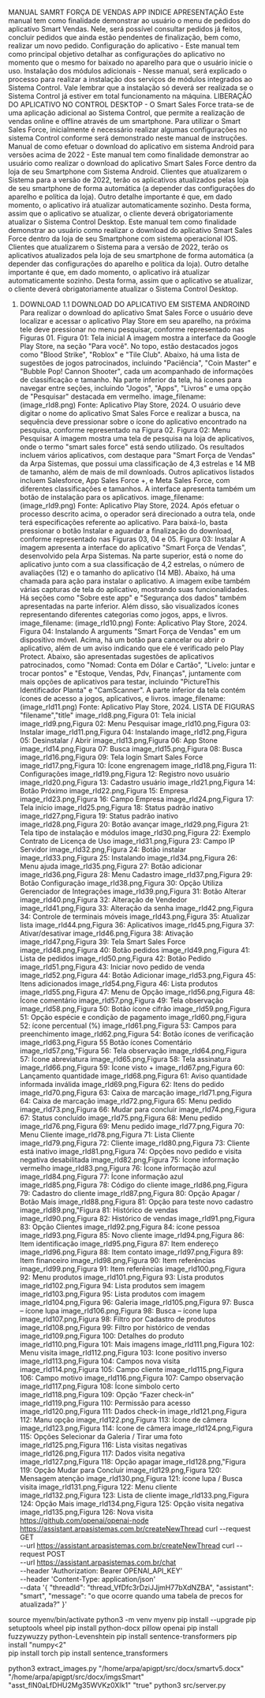 MANUAL SAMRT FORÇA DE VENDAS APP
INDICE
APRESENTAÇÃO
Este manual tem como finalidade demonstrar ao usuário o menu de pedidos do aplicativo Smart Vendas. Nele, será possível consultar pedidos já feitos, concluir pedidos que ainda estão pendentes de finalização, bem como, realizar um novo pedido.
Configuração do aplicativo - Este manual tem como principal objetivo detalhar as configurações do aplicativo no momento que o mesmo for baixado no aparelho para que o usuário inicie o uso.
Instalação dos módulos adicionais - Nesse manual, será explicado o processo para realizar a instalação dos serviços de módulos integrados ao Sistema Control. Vale lembrar que a instalação só deverá ser realizada se o Sistema Control já estiver em total funcionamento na máquina.
LIBERAÇÃO DO APLICATIVO NO CONTROL DESKTOP - O Smart Sales Force trata-se de uma aplicação adicional ao Sistema Control, que permite a realização de vendas online e offline através de um smartphone. Para utilizar o Smart Sales Force, inicialmente é necessário realizar algumas configurações no sistema Control conforme será demonstrado neste manual de instruções.
Manual de como efetuar o download do aplicativo em sistema Android
para versões acima de 2022 - Este manual tem como finalidade demonstrar ao usuário como realizar o download do aplicativo Smart Sales Force dentro da loja de seu
Smartphone com Sistema Android. Clientes que atualizarem o Sistema para a versão de 2022, terão os aplicativos atualizados pelas loja
de seu smartphone de forma automática (a depender das configurações do aparelho e política da loja).
Outro detalhe importante é que, em dado momento, o aplicativo irá atualizar automaticamente sozinho. Desta forma, assim que o
aplicativo se atualizar, o cliente deverá obrigatoriamente atualizar o Sistema Control Desktop.
Este manual tem como finalidade demonstrar ao usuário como realizar o download do aplicativo Smart Sales Force dentro da loja de seu Smartphone com sistema operacional IOS. Clientes que atualizarem o Sistema para a versão de 2022, terão os aplicativos atualizados pela loja de seu smartphone de forma automática (a depender das configurações do aparelho e política da loja).
Outro detalhe importante é que, em dado momento, o aplicativo irá atualizar automaticamente sozinho. Desta forma, assim que o aplicativo se atualizar, o cliente deverá obrigatoriamente atualizar o Sistema Control Desktop.
1. DOWNLOAD
1.1 DOWNLOAD DO APLICATIVO EM SISTEMA ANDROIND 
Para realizar o download do aplicativo Smat Sales Force o usuário deve localizar e acessar o aplicativo Play Store em seu aparelho, na próxima tele deve pressionar no menu pesquisar, conforme representado nas Figuras 01.
Figura 01: Tela inicial
A imagem mostra a interface da Google Play Store, na seção "Para você". No topo, estão destacados jogos como "Blood Strike", "Roblox" e "Tile Club". Abaixo, há uma lista de sugestões de jogos patrocinados, incluindo "Paciência", "Coin Master" e "Bubble Pop! Cannon Shooter", cada um acompanhado de informações de classificação e tamanho. Na parte inferior da tela, há ícones para navegar entre seções, incluindo "Jogos", "Apps", "Livros" e uma opção de "Pesquisar" destacada em vermelho. image_filename: (image_rId8.png)
Fonte: Aplicativo Play Store, 2024.
O usuário deve digitar o nome do aplicativo Smat Sales Force e realizar a busca, na sequência deve pressionar sobre o ícone do aplicativo encontrado na pesquisa, conforme representado na Figura 02.
Figura 02: Menu Pesquisar
A imagem mostra uma tela de pesquisa na loja de aplicativos, onde o termo "smart sales force" está sendo utilizado. Os resultados incluem vários aplicativos, com destaque para "Smart Força de Vendas" da Arpa Sistemas, que possui uma classificação de 4,3 estrelas e 14 MB de tamanho, além de mais de mil downloads. Outros aplicativos listados incluem Salesforce, App Sales Force +, e Meta Sales Force, com diferentes classificações e tamanhos. A interface apresenta também um botão de instalação para os aplicativos. image_filename: (image_rId9.png)
Fonte: Aplicativo Play Store, 2024.
Após efetuar o processo descrito acima, o operador será direcionado a outra tela, onde terá especificações referente ao aplicativo. Para baixá-lo, basta pressionar o botão Instalar e aguardar a finalização do download, conforme representado nas Figuras 03, 04 e 05.
Figura 03: Instalar
A imagem apresenta a interface do aplicativo "Smart Força de Vendas", desenvolvido pela Arpa Sistemas. Na parte superior, está o nome do aplicativo junto com a sua classificação de 4,2 estrelas, o número de avaliações (12) e o tamanho do aplicativo (14 MB). Abaixo, há uma chamada para ação para instalar o aplicativo. A imagem exibe também várias capturas de tela do aplicativo, mostrando suas funcionalidades. Há seções como "Sobre este app" e "Segurança dos dados" também apresentadas na parte inferior. Além disso, são visualizados ícones representando diferentes categorias como jogos, apps, e livros. image_filename: (image_rId10.png)
Fonte: Aplicativo Play Store, 2024.
Figura 04: Instalando
A arguments
 "Smart Força de Vendas" em um dispositivo móvel. Acima, há um botão para cancelar ou abrir o aplicativo, além de um aviso indicando que ele é verificado pelo Play Protect. Abaixo, são apresentadas sugestões de aplicativos patrocinados, como "Nomad: Conta em Dólar e Cartão", "Livelo: juntar e trocar pontos" e "Estoque, Vendas, Pdv, Finanças", juntamente com mais opções de aplicativos para testar, incluindo "PictureThis Identificador Planta" e "CamScanner". A parte inferior da tela contém ícones de acesso a jogos, aplicativos, e livros. image_filename: (image_rId11.png)
Fonte: Aplicativo Play Store, 2024.
LISTA DE FIGURAS
"filename","title"
image_rId8.png,Figura 01: Tela inicial
image_rId9.png,Figura 02: Menu Pesquisar
image_rId10.png,Figura 03: Instalar
image_rId11.png,Figura 04: Instalando
image_rId12.png,Figura 05: Desinstalar / Abrir
image_rId13.png,Figura 06: App Stone
image_rId14.png,Figura 07: Busca
image_rId15.png,Figura 08: Busca
image_rId16.png,Figura 09: Tela login Smart Sales Force
image_rId17.png,Figura 10: Ícone engrenagem
image_rId18.png,Figura 11: Configurações
image_rId19.png,Figura 12: Registro novo usuário
image_rId20.png,Figura 13: Cadastro usuário
image_rId21.png,Figura 14: Botão Próximo
image_rId22.png,Figura 15: Empresa
image_rId23.png,Figura 16: Campo Empresa
image_rId24.png,Figura 17: Tela início
image_rId25.png,Figura 18: Status padrão inativo
image_rId27.png,Figura 19: Status padrão inativo
image_rId28.png,Figura 20: Botão avançar
image_rId29.png,Figura 21: Tela tipo de instalação e módulos
image_rId30.png,Figura 22: Exemplo Contrato de Licença de Uso
image_rId31.png,Figura 23: Campo IP Servidor
image_rId32.png,Figura 24: Botão instalar
image_rId33.png,Figura 25: Instalando
image_rId34.png,Figura 26: Menu ajuda
image_rId35.png,Figura 27: Botão adicionar
image_rId36.png,Figura 28: Menu Cadastro
image_rId37.png,Figura 29: Botão Configuração
image_rId38.png,Figura 30: Opção Utiliza Gerenciador de Integrações
image_rId39.png,Figura 31: Botão Alterar
image_rId40.png,Figura 32: Alteração de Vendedor 
image_rId41.png,Figura 33: Alteração da senha
image_rId42.png,Figura 34: Controle de terminais móveis
image_rId43.png,Figura 35: Atualizar lista
image_rId44.png,Figura 36: Aplicativos
image_rId45.png,Figura 37: Ativar/desativar
image_rId46.png,Figura 38: Ativação
image_rId47.png,Figura 39: Tela Smart Sales Force
image_rId48.png,Figura 40: Botão pedidos
image_rId49.png,Figura 41: Lista de pedidos
image_rId50.png,Figura 42: Botão Pedido
image_rId51.png,Figura 43: Iniciar novo pedido de venda
image_rId52.png,Figura 44: Botão Adicionar
image_rId53.png,Figura 45: Itens adicionados
image_rId54.png,Figura 46: Lista produtos
image_rId55.png,Figura 47: Menu de Opção
image_rId56.png,Figura 48: Ícone comentário
image_rId57.png,Figura 49: Tela observação
image_rId58.png,Figura 50: Botão ícone cifrão
image_rId59.png,Figura 51: Opção espécie e condição de pagamento
image_rId60.png,Figura 52: ícone percentual (%)
image_rId61.png,Figura 53: Campos para preenchimento
image_rId62.png,Figura 54: Botão ícones de verificação
image_rId63.png,Figura 55 Botão ícones Comentário
image_rId57.png,"Figura 56: Tela observação
image_rId64.png,Figura 57: Ícone abreviatura
image_rId65.png,Figura 58: Tela assinatura
image_rId66.png,Figura 59: Ícone visto +
image_rId67.png,Figura 60: Lançamento quantidade
image_rId68.png,Figura 61: Aviso quantidade informada inválida
image_rId69.png,Figura 62: Itens do pedido
image_rId70.png,Figura 63: Caixa de marcação
image_rId71.png,Figura 64: Caixa de marcação
image_rId72.png,Figura 65: Menu pedido
image_rId73.png,Figura 66: Mudar para concluir
image_rId74.png,Figura 67: Status concluído
image_rId75.png,Figura 68: Menu pedido
image_rId76.png,Figura 69: Menu pedido
image_rId77.png,Figura 70: Menu Cliente
image_rId78.png,Figura 71: Lista Cliente
image_rId79.png,Figura 72: Cliente
image_rId80.png,Figura 73: Cliente está inativo
image_rId81.png,Figura 74: Opções novo pedido e visita negativa desabilitada
image_rId82.png,Figura 75: Ícone informação vermelho
image_rId83.png,Figura 76: Ícone informação azul
image_rId84.png,Figura 77: Ícone informação azul
image_rId85.png,Figura 78: Código do cliente
image_rId86.png,Figura 79: Cadastro do cliente
image_rId87.png,Figura 80: Opção Apagar / Botão Mais
image_rId88.png,Figura 81: Opção para teste novo cadastro
image_rId89.png,"Figura 81: Histórico de vendas
image_rId90.png,Figura 82: Histórico de vendas
image_rId91.png,Figura 83: Opção Clientes
image_rId92.png,Figura 84: ícone pessoa 
image_rId93.png,Figura 85: Novo cliente 
image_rId94.png,Figura 86: Item identificação 
image_rId95.png,Figura 87: Item endereço
image_rId96.png,Figura 88: Item contato
image_rId97.png,Figura 89: Item financeiro
image_rId98.png,Figura 90: Item referências
image_rId99.png,Figura 91: Item referências
image_rId100.png,Figura 92: Menu produtos
image_rId101.png,Figura 93: Lista produtos
image_rId102.png,Figura 94: Lista produtos sem imagem
image_rId103.png,Figura 95: Lista produtos com imagem
image_rId104.png,Figura 96: Galeria
image_rId105.png,Figura 97: Busca – ícone lupa
image_rId106.png,Figura 98: Busca – ícone lupa
image_rId107.png,Figura 98: Filtro por Cadastro de produtos
image_rId108.png,Figura 99: Filtro por histórico de vendas
image_rId109.png,Figura 100: Detalhes do produto
image_rId110.png,Figura 101: Mais imagens
image_rId111.png,Figura 102: Menu visita
image_rId112.png,Figura 103: Icone positivo inverso
image_rId113.png,Figura 104: Campos nova visita
image_rId114.png,Figura 105: Campo cliente
image_rId115.png,Figura 106: Campo motivo
image_rId116.png,Figura 107: Campo observação
image_rId117.png,Figura 108: Ícone símbolo certo
image_rId118.png,Figura 109: Opção “Fazer check-in”
image_rId119.png,Figura 110: Permissão para acesso
image_rId120.png,Figura 111: Dados check-in
image_rId121.png,Figura 112: Manu opção
image_rId122.png,Figura 113: Ícone de câmera 
image_rId123.png,Figura 114: Ícone de câmera 
image_rId124.png,Figura 115: Opções Selecionar da Galeria / Tirar uma foto
image_rId125.png,Figura 116: Lista visitas negativas
image_rId126.png,Figura 117: Dados visita negativa
image_rId127.png,Figura 118: Opção apagar
image_rId128.png,"Figura 119: Opção Mudar para Concluir
image_rId129.png,Figura 120: Mensagem atenção
image_rId130.png,Figura 121: ícone lupa / Busca visita
image_rId131.png,Figura 122: Menu cliente
image_rId132.png,Figura 123: Lista de cliente
image_rId133.png,Figura 124: Opção Mais
image_rId134.png,Figura 125: Opção visita negativa
image_rId135.png,Figura 126: Nova visita 
https://github.com/openai/openai-node
https://assistant.arpasistemas.com.br/createNewThread
curl --request GET \
--url https://assistant.arpasistemas.com.br/createNewThread 
curl --request POST \
--url https://assistant.arpasistemas.com.br/chat \
--header 'Authorization: Bearer OPENAI_API_KEY' \
--header 'Content-Type: application/json' \
--data '{
    "threadId": "thread_VfDfc3rDziJJjmH77bXdNZBA",
    "assistant": "smart",
    "message": "o que ocorre quando uma tabela de precos for atualizada?"
}'



source myenv/bin/activate
python3 -m venv myenv
pip install --upgrade pip setuptools wheel
pip install python-docx pillow openai
pip install fuzzywuzzy python-Levenshtein
pip install sentence-transformers
pip install "numpy<2"    
pip install torch
pip install sentence_transformers


python3 extract_images.py "/home/arpa/apigpt/src/docx/smartv5.docx"  "/home/arpa/apigpt/src/docx/imgsSmart"  "asst_flN0aLfDHU2Mg35WVKz0XIk1"  "true" 
python3 src/server.py